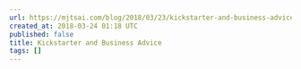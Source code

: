 ```yaml
---
url: https://mjtsai.com/blog/2018/03/23/kickstarter-and-business-advice/
created_at: 2018-03-24 01:18 UTC
published: false
title: Kickstarter and Business Advice
tags: []
---
```



